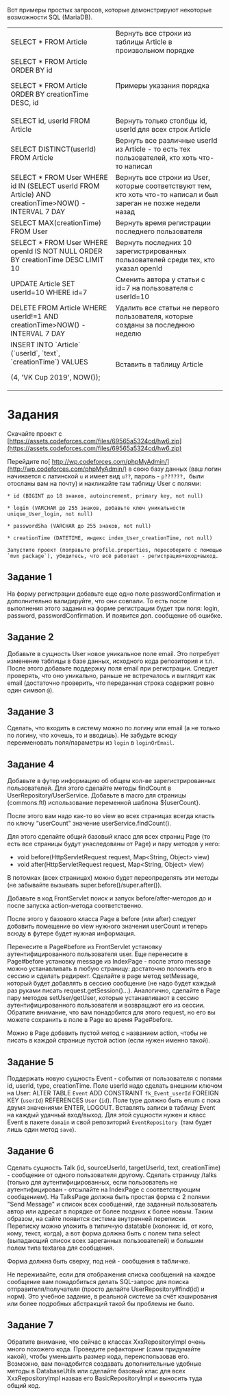 
Вот примеры простых запросов, которые демонстрируют некоторые возможности SQL (MariaDB).


<table>
  <tr>
   <td>SELECT * FROM Article
   </td>
   <td>Вернуть все строки из таблицы Article в произвольном порядке
   </td>
  </tr>
  <tr>
   <td>SELECT * FROM Article ORDER BY id
<p>
SELECT * FROM Article ORDER BY creationTime DESC, id
   </td>
   <td>Примеры указания порядка
   </td>
  </tr>
  <tr>
   <td>SELECT id, userId FROM Article
   </td>
   <td>Вернуть только столбцы id, userId для всех строк Article
   </td>
  </tr>
  <tr>
   <td>SELECT DISTINCT(userId) FROM Article
   </td>
   <td>Вернуть все различные userId из Article - то есть тех пользователей, кто хоть что-то написал
   </td>
  </tr>
  <tr>
   <td>SELECT * FROM User WHERE id IN (SELECT userId FROM Article) AND creationTime>NOW() - INTERVAL 7 DAY
   </td>
   <td>Вернуть все строки из User, которые соответствуют тем, кто хоть что-то написал и был зареган не позже недели назад
   </td>
  </tr>
  <tr>
   <td>SELECT MAX(creationTime) FROM User
   </td>
   <td>Вернуть время регистрации последнего пользователя
   </td>
  </tr>
  <tr>
   <td>SELECT * FROM User WHERE openId IS NOT NULL ORDER BY creationTime DESC LIMIT 10
   </td>
   <td>Вернуть последних 10 зарегистрированных пользователей среди тех, кто указал openId
   </td>
  </tr>
  <tr>
   <td>UPDATE Article SET userId=10 WHERE id=7
   </td>
   <td>Сменить автора у статьи с id=7 на пользователя с userId=10
   </td>
  </tr>
  <tr>
   <td>DELETE FROM Article WHERE userId!=1 AND creationTime>NOW() - INTERVAL 7 DAY
   </td>
   <td>Удалить все статьи не первого пользователя, которые созданы за последнюю неделю
   </td>
  </tr>
  <tr>
   <td>INSERT INTO `Article` (`userId`, `text`, `creationTime`) VALUES
<p>
(4, 'VK Cup 2019', NOW());
   </td>
   <td>Вставить в таблицу Article
   </td>
  </tr>
</table>



# Задания

Скачайте проект с [https://assets.codeforces.com/files/69565a5324cd/hw6.zip](https://assets.codeforces.com/files/69565a5324cd/hw6.zip)

Перейдите по[ http://wp.codeforces.com/phpMyAdmin/](http://wp.codeforces.com/phpMyAdmin/) в свою базу данных (ваш логин начинается с латинской `u` и имеет вид `u??`, пароль - `p??????, `были отосланы вам на почту) и накликайте там таблицу User с полями:

    * id (BIGINT до 18 знаков, autoincrement, primary key, not null)

    * login (VARCHAR до 255 знаков, добавьте ключ уникальности unique_User_login, not null)

    * passwordSha (VARCHAR до 255 знаков, not null)

    * creationTime (DATETIME, индекс index_User_creationTime, not null)

    Запустите проект (поправьте profile.properties, пересоберите с помощью `mvn package`), убедитесь, что всё работает - регистрация+вход+выход. 


## Задание 1

На форму регистрации добавьте еще одно поле passwordConfirmation и дополнительно валидируйте, что они совпали. То есть после выполнения этого задания на форме регистрации будет три поля: login, password, passwordConfirmation. И появится доп. сообщение об ошибке.


## Задание 2

Добавьте в сущность User новое уникальное поле email. Это потребует изменение таблицы в базе данных, исходного кода репозитория и т.п. После этого добавьте поддержку поля email при регистрации. Следует проверять, что оно уникально, раньше не встречалось и выглядит как email (достаточно проверить, что переданная строка содержит ровно один символ `@`).


## Задание 3

Сделать, что входить в систему можно по логину или email (а не только по логину, что хочешь, то и вводишь). Не забудьте всюду переименовать поля/параметры из `login` в `loginOrEmail`.


## Задание 4

Добавьте в футер информацию об общем кол-ве зарегистрированных пользователей. Для этого сделайте методы findCount в UserRepository/UserService. Добавьте в macro для страницы (commons.ftl) использование переменной шаблона ${userCount}.

После этого вам надо как-то во view во всех страницах всегда класть по ключу “userCount” значение userService.findCount().

Для этого сделайте общий базовый класс для всех страниц Page (то есть все страницы будут унаследованы от Page) и пару методов у него:



* void before(HttpServletRequest request, Map&lt;String, Object> view)
* void after(HttpServletRequest request, Map&lt;String, Object> view)

В потомках (всех страницах) можно будет переопределять эти методы (не забывайте вызывать super.before()/super.after()).

Добавьте в код FrontServlet поиск и запуск before/after-методов до и после запуска action-метода соответственно.

После этого у базового класса Page в before (или after) следует добавить помещение во view нужного значения userCount и теперь всюду в футере будет нужная информация.

Перенесите в Page#before из FrontServlet установку аутентифицированного пользователя user. Еще перенесите в Page#before установку message из IndexPage - после этого message можно устанавливать в любую страницу: достаточно положить его в сессию и сделать редирект. Сделайте в page метод setMessage, который будет добавлять в сессию сообщение (не надо будет каждый раз руками писать request.getSession()...). Аналогично, сделайте в Page пару методов setUser/getUser, которые устанавливают в сессию аутентифицированного пользователя и возвращают его из сессии. Обратите внимание, что вам понадобится для этого request, но его вы можете сохранить в поле в Page во время Page#before.

Можно в Page добавить пустой метод c названием action, чтобы не писать в каждой странице пустой action (если нужен именно такой).


## Задание 5

Поддержать новую сущность Event - события от пользователя с полями id, userId, type, creationTime. Поле userId надо сделать внешним ключом на User: ALTER TABLE `Event` ADD CONSTRAINT `fk_Event_userId` FOREIGN KEY (`userId`) REFERENCES `User` (`id`).  Поле type должно быть enum с пока двумя значениями ENTER, LOGOUT. Вставлять записи в таблицу Event на каждый удачный вход/выход. Для этой сущности нужен и класс Event в пакете `domain` и свой репозиторий `EventRepository `(там будет лишь один метод `save`).


## Задание 6

Сделать сущность Talk (id, sourceUserId, targetUserId, text, creationTime) - сообщение от одного пользователя другому. Сделать страницу /talks (только для аутентифицированных, если пользователь не аутентифицирован - отсылайте на IndexPage с соответствующим сообщением). На TalksPage должна быть простая форма с 2 полями "Send Message" и список всех сообщений, где заданный пользователь автор или адресат  в порядке от более поздних к более новым. Таким образом, на сайте появится система внутренней переписки. \
Переписку можно уложить в типичную datatable (колонки: id, от кого, кому, текст, когда), а вот форма должна быть с полем типа select (выпадающий список всех зареганных пользователей) и большим полем типа textarea для сообщения.

Форма должна быть сверху, под ней - сообщения в табличке.

Не переживайте, если для отображения списка сообщений на каждое сообщение вам понадобиться делать SQL-запрос для поиска отправителя/получателя (просто делайте UserRepository#find(id) и норм). Это учебное задание, в реальной системе за счёт кэширования или более подробных абстракций такой бы проблемы не было.


## Задание 7

Обратите внимание, что сейчас в классах XxxRepositoryImpl очень много похожего кода. Проведите рефакторинг (сами придумайте какой), чтобы уменьшить размер кода, переиспользовав его. Возможно, вам понадобится создавать дополнительные удобные методы в DatabaseUtils или сделайте базовый клас для всех XxxRepositoryImpl назвав его BasicRepositoryImpl и выносить туда общий код.
